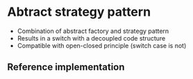 # Abtract strategy pattern
- Combination of abstract factory and strategy pattern
- Results in a switch with a decoupled code structure
- Compatible with open-closed principle (switch case is not)

## Reference implementation